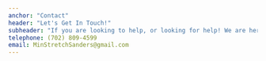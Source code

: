 ```yaml
---
anchor: "Contact"
header: "Let's Get In Touch!"
subheader: "If you are looking to help, or looking for help! We are here for you!"
telephone: (702) 809-4599
email: MinStretchSanders@gmail.com
---
```

